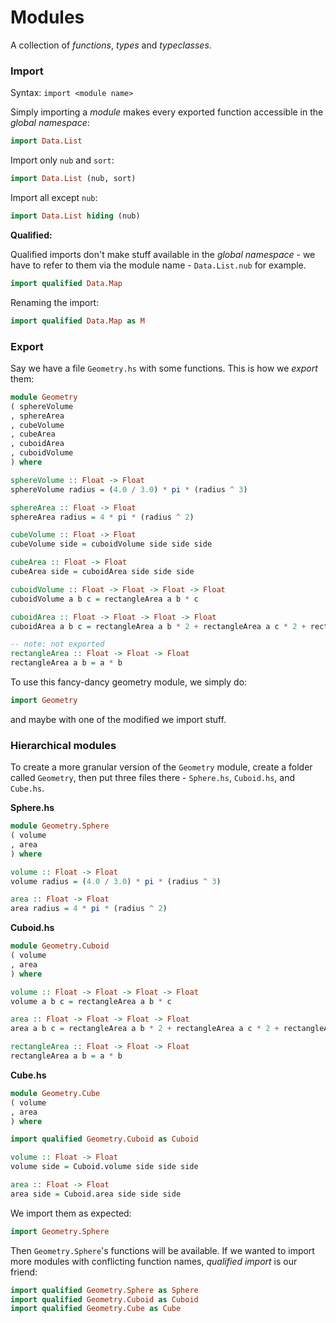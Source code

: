 # Modules

A collection of *functions*, *types* and *typeclasses*.

### Import

Syntax: `import <module name>`

Simply importing a *module* makes every exported function accessible in the *global namespace*:

```Haskell
import Data.List
```

Import only `nub` and `sort`:

```Haskell
import Data.List (nub, sort)
```

Import all except `nub`:

```Haskell
import Data.List hiding (nub)
```

**Qualified:**

Qualified imports don't make stuff available in the *global namespace* - we have to refer to them via the module name - `Data.List.nub` for example.

```Haskell
import qualified Data.Map
```

Renaming the import:

```Haskell
import qualified Data.Map as M
```

### Export

Say we have a file `Geometry.hs` with some functions. This is how we *export* them:

```Haskell
module Geometry
( sphereVolume
, sphereArea
, cubeVolume
, cubeArea
, cuboidArea
, cuboidVolume
) where

sphereVolume :: Float -> Float  
sphereVolume radius = (4.0 / 3.0) * pi * (radius ^ 3)  

sphereArea :: Float -> Float  
sphereArea radius = 4 * pi * (radius ^ 2)  

cubeVolume :: Float -> Float  
cubeVolume side = cuboidVolume side side side  

cubeArea :: Float -> Float  
cubeArea side = cuboidArea side side side  

cuboidVolume :: Float -> Float -> Float -> Float  
cuboidVolume a b c = rectangleArea a b * c  

cuboidArea :: Float -> Float -> Float -> Float  
cuboidArea a b c = rectangleArea a b * 2 + rectangleArea a c * 2 + rectangleArea c b * 2  

-- note: not exported
rectangleArea :: Float -> Float -> Float  
rectangleArea a b = a * b
```

To use this fancy-dancy geometry module, we simply do:

```Haskell
import Geometry
```

and maybe with one of the modified we import stuff.

### Hierarchical modules

To create a more granular version of the `Geometry` module, create a folder called `Geometry`, then put three files there - `Sphere.hs`, `Cuboid.hs`, and `Cube.hs`.

**Sphere.hs**

```Haskell
module Geometry.Sphere
( volume
, area
) where

volume :: Float -> Float
volume radius = (4.0 / 3.0) * pi * (radius ^ 3)

area :: Float -> Float
area radius = 4 * pi * (radius ^ 2)
```

**Cuboid.hs**

```Haskell
module Geometry.Cuboid
( volume
, area
) where

volume :: Float -> Float -> Float -> Float
volume a b c = rectangleArea a b * c

area :: Float -> Float -> Float -> Float
area a b c = rectangleArea a b * 2 + rectangleArea a c * 2 + rectangleArea c b * 2

rectangleArea :: Float -> Float -> Float
rectangleArea a b = a * b
```

**Cube.hs**

```Haskell
module Geometry.Cube
( volume
, area
) where

import qualified Geometry.Cuboid as Cuboid

volume :: Float -> Float
volume side = Cuboid.volume side side side

area :: Float -> Float
area side = Cuboid.area side side side
```

We import them as expected:

```Haskell
import Geometry.Sphere
```

Then `Geometry.Sphere`'s functions will be available. If we wanted to import more modules with conflicting function names, *qualified import* is our friend:

```Haskell
import qualified Geometry.Sphere as Sphere
import qualified Geometry.Cuboid as Cuboid
import qualified Geometry.Cube as Cube
```
